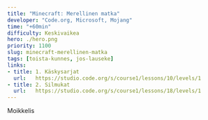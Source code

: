 ```yaml
---
title: "Minecraft: Merellinen matka"
developer: "Code.org, Microsoft, Mojang"
time: "+60min"
difficulty: Keskivaikea
hero: ./hero.png
priority: 1100
slug: minecraft-merellinen-matka
tags: [toista-kunnes, jos-lauseke]
links:
- title: 1. Käskysarjat
  url:   https://studio.code.org/s/course1/lessons/10/levels/1
- title: 2. Silmukat
  url:   https://studio.code.org/s/course1/lessons/18/levels/1
---
```



Moikkelis
